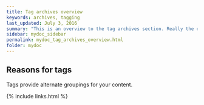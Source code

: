 ```yaml
---
title: Tag archives overview
keywords: archives, tagging
last_updated: July 3, 2016
summary: "This is an overview to the tag archives section. Really the only reason this section is listed explicitly in the TOC here is to demonstrate how to add a third-level to the navigation."
sidebar: mydoc_sidebar
permalink: mydoc_tag_archives_overview.html
folder: mydoc
---
```


## Reasons for tags

Tags provide alternate groupings for your content.

{% include links.html %}
